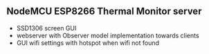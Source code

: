 ## NodeMCU ESP8266 Thermal Monitor server

 - SSD1306 screen GUI
 - webserver with Observer model implementation towards clients
 - GUI wifi settings with hotspot when wifi not found
